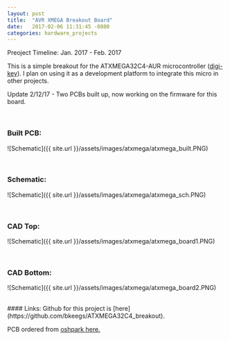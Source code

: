 ```yaml
---
layout: post
title:  "AVR XMEGA Breakout Board"
date:   2017-02-06 11:31:45 -0800
categories: hardware_projects
---
```


Preoject Timeline: Jan. 2017 - Feb. 2017

This is a simple breakout for the ATXMEGA32C4-AUR microcontroller ([digi-key](https://www.digikey.com/product-detail/en/microchip-technology/ATXMEGA32C4-AUR/ATXMEGA32C4-AURCT-ND/4119397)). I plan on using it as a development platform to integrate this micro in other projects.

Update 2/12/17 -
Two PCBs built up, now working on the firmware for this board.

<br>

### Built PCB:
![Schematic]({{ site.url }}/assets/images/atxmega/atxmega_built.PNG)

<br>

### Schematic:
![Schematic]({{ site.url }}/assets/images/atxmega/atxmega_sch.PNG)

<br>

### CAD Top:
![Schematic]({{ site.url }}/assets/images/atxmega/atxmega_board1.PNG)

<br>

### CAD Bottom:
![Schematic]({{ site.url }}/assets/images/atxmega/atxmega_board2.PNG)

<br>
#### Links:
Github for this project is [here](https://github.com/bkeegs/ATXMEGA32C4_breakout).

PCB ordered from [oshpark here.](https://oshpark.com/shared_projects/xi5Up9Yd)
